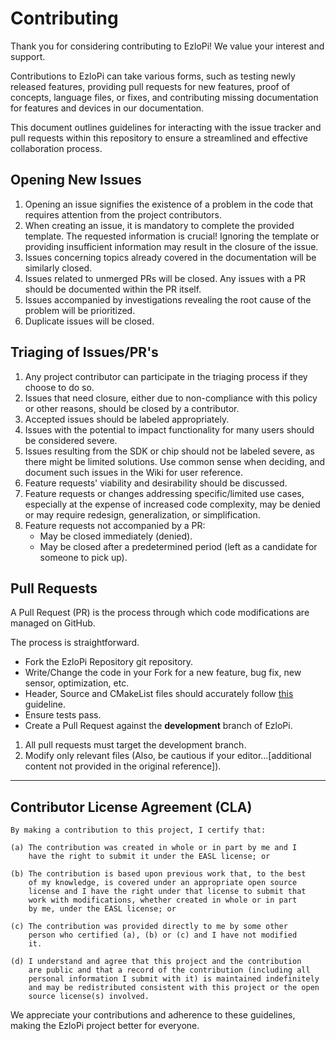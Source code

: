 # Contributing


Thank you for considering contributing to EzloPi! We value your interest and support.

Contributions to EzloPi can take various forms, such as testing newly released features, providing pull requests for new features, proof of concepts, language files, or fixes, and contributing missing documentation for features and devices in our documentation.

This document outlines guidelines for interacting with the issue tracker and pull requests within this repository to ensure a streamlined and effective collaboration process.

## Opening New Issues

1. Opening an issue signifies the existence of a problem in the code that requires attention from the project contributors.
2. When creating an issue, it is mandatory to complete the provided template. The requested information is crucial! Ignoring the template or providing insufficient information may result in the closure of the issue.
4. Issues concerning topics already covered in the documentation will be similarly closed.
5. Issues related to unmerged PRs will be closed. Any issues with a PR should be documented within the PR itself.
6. Issues accompanied by investigations revealing the root cause of the problem will be prioritized.
7. Duplicate issues will be closed.

## Triaging of Issues/PR's

1. Any project contributor can participate in the triaging process if they choose to do so.
2. Issues that need closure, either due to non-compliance with this policy or other reasons, should be closed by a contributor.
3. Accepted issues should be labeled appropriately.
4. Issues with the potential to impact functionality for many users should be considered severe.
5. Issues resulting from the SDK or chip should not be labeled severe, as there might be limited solutions. Use common sense when deciding, and document such issues in the Wiki for user reference.
6. Feature requests' viability and desirability should be discussed.
7. Feature requests or changes addressing specific/limited use cases, especially at the expense of increased code complexity, may be denied or may require redesign, generalization, or simplification.
8. Feature requests not accompanied by a PR:
   - May be closed immediately (denied).
   - May be closed after a predetermined period (left as a candidate for someone to pick up).

## Pull Requests

A Pull Request (PR) is the process through which code modifications are managed on GitHub.

The process is straightforward.

- Fork the EzloPi Repository git repository.
- Write/Change the code in your Fork for a new feature, bug fix, new sensor, optimization, etc.
- Header, Source and CMakeList files should accurately follow [this](ezlopi-src-template/Readme.md) guideline.
- Ensure tests pass.
- Create a Pull Request against the **development** branch of EzloPi.

1. All pull requests must target the development branch.
2. Modify only relevant files (Also, be cautious if your editor...[additional content not provided in the original reference]).

--------------------------------------

## Contributor License Agreement (CLA)

```
By making a contribution to this project, I certify that:

(a) The contribution was created in whole or in part by me and I
    have the right to submit it under the EASL license; or

(b) The contribution is based upon previous work that, to the best
    of my knowledge, is covered under an appropriate open source
    license and I have the right under that license to submit that
    work with modifications, whether created in whole or in part
    by me, under the EASL license; or

(c) The contribution was provided directly to me by some other
    person who certified (a), (b) or (c) and I have not modified
    it.

(d) I understand and agree that this project and the contribution
    are public and that a record of the contribution (including all
    personal information I submit with it) is maintained indefinitely
    and may be redistributed consistent with this project or the open
    source license(s) involved.
```

We appreciate your contributions and adherence to these guidelines, making the EzloPi project better for everyone.